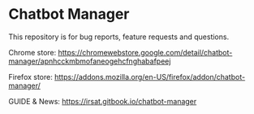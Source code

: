 # Chatbot Manager
This repository is for bug reports, feature requests and questions.

Chrome store: https://chromewebstore.google.com/detail/chatbot-manager/apnhcckmbmofaneogehcfnghabafpeej

Firefox store: https://addons.mozilla.org/en-US/firefox/addon/chatbot-manager/

GUIDE & News: https://irsat.gitbook.io/chatbot-manager
